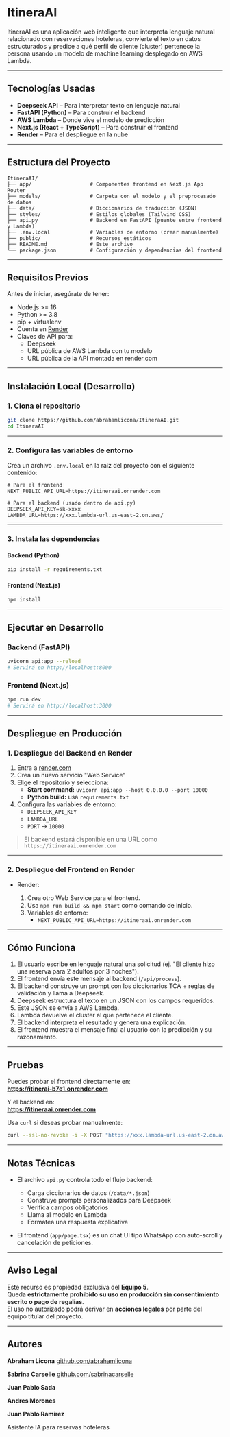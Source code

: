 # ItineraAI

ItineraAI es una aplicación web inteligente que interpreta lenguaje natural relacionado con reservaciones hoteleras, convierte el texto en datos estructurados y predice a qué perfil de cliente (cluster) pertenece la persona usando un modelo de machine learning desplegado en AWS Lambda.

---

## Tecnologías Usadas

- **Deepseek API** – Para interpretar texto en lenguaje natural
- **FastAPI (Python)** – Para construir el backend
- **AWS Lambda** – Donde vive el modelo de predicción
- **Next.js (React + TypeScript)** – Para construir el frontend
- **Render** – Para el despliegue en la nube

---

## Estructura del Proyecto

```
ItineraAI/
├── app/                   # Componentes frontend en Next.js App Router
├── models/                # Carpeta con el modelo y el preprocesado de datos
├── data/                  # Diccionarios de traducción (JSON)
├── styles/                # Estilos globales (Tailwind CSS)
├── api.py                 # Backend en FastAPI (puente entre frontend y Lambda)
├── .env.local             # Variables de entorno (crear manualmente)
├── public/                # Recursos estáticos
├── README.md              # Este archivo
└── package.json           # Configuración y dependencias del frontend
```

---

## Requisitos Previos

Antes de iniciar, asegúrate de tener:

- Node.js >= 16
- Python >= 3.8
- pip + virtualenv
- Cuenta en [Render](https://render.com)
- Claves de API para:
  - Deepseek
  - URL pública de AWS Lambda con tu modelo
  - URL pública de la API montada en render.com

---

## Instalación Local (Desarrollo)

### 1. Clona el repositorio

```bash
git clone https://github.com/abrahamlicona/ItineraAI.git
cd ItineraAI
```

---

### 2. Configura las variables de entorno

Crea un archivo `.env.local` en la raíz del proyecto con el siguiente contenido:

```env
# Para el frontend
NEXT_PUBLIC_API_URL=https://itineraai.onrender.com

# Para el backend (usado dentro de api.py)
DEEPSEEK_API_KEY=sk-xxxx
LAMBDA_URL=https://xxx.lambda-url.us-east-2.on.aws/
```

---

### 3. Instala las dependencias

#### Backend (Python)

```bash
pip install -r requirements.txt
```

#### Frontend (Next.js)

```bash
npm install
```

---

## Ejecutar en Desarrollo

### Backend (FastAPI)

```bash
uvicorn api:app --reload
# Servirá en http://localhost:8000
```

### Frontend (Next.js)

```bash
npm run dev
# Servirá en http://localhost:3000
```

---

## Despliegue en Producción

### 1. Despliegue del Backend en Render

1. Entra a [render.com](https://render.com)
2. Crea un nuevo servicio "Web Service"
3. Elige el repositorio y selecciona:
   - **Start command:** `uvicorn api:app --host 0.0.0.0 --port 10000`
   - **Python build:** usa `requirements.txt`
4. Configura las variables de entorno:
   - `DEEPSEEK_API_KEY`
   - `LAMBDA_URL`
   - `PORT` → `10000`

> El backend estará disponible en una URL como `https://itineraai.onrender.com`

---

### 2. Despliegue del Frontend en Render

- Render:

  1. Crea otro Web Service para el frontend.
  2. Usa `npm run build && npm start` como comando de inicio.
  3. Variables de entorno:
     - `NEXT_PUBLIC_API_URL=https://itineraai.onrender.com`

---

## Cómo Funciona

1. El usuario escribe en lenguaje natural una solicitud (ej. "El cliente hizo una reserva para 2 adultos por 3 noches").
2. El frontend envía este mensaje al backend (`/api/process`).
3. El backend construye un prompt con los diccionarios TCA + reglas de validación y llama a Deepseek.
4. Deepseek estructura el texto en un JSON con los campos requeridos.
5. Este JSON se envía a AWS Lambda.
6. Lambda devuelve el cluster al que pertenece el cliente.
7. El backend interpreta el resultado y genera una explicación.
8. El frontend muestra el mensaje final al usuario con la predicción y su razonamiento.

---

## Pruebas

Puedes probar el frontend directamente en:  
**https://itinerai-b7e1.onrender.com**

Y el backend en:  
**https://itineraai.onrender.com**

Usa `curl` si deseas probar manualmente:

```bash
curl --ssl-no-revoke -i -X POST "https://xxx.lambda-url.us-east-2.on.aws/" -H "Content-Type: application/json" -d "{\"h_num_per\":2,\"h_num_adu\":2,\"h_num_men\":0,\"h_num_noc\":3,\"h_tot_hab\":1,\"h_tfa_total\":1200,\"ID_Tipo_Habitacion\":25,\"ID_canal\":10,\"ID_Pais_Origen\":157,\"ID_Segmento_Comp\":14,\"ID_Agencia\":112}"
```

---

## Notas Técnicas

- El archivo `api.py` controla todo el flujo backend:

  - Carga diccionarios de datos (`/data/*.json`)
  - Construye prompts personalizados para Deepseek
  - Verifica campos obligatorios
  - Llama al modelo en Lambda
  - Formatea una respuesta explicativa

- El frontend (`app/page.tsx`) es un chat UI tipo WhatsApp con auto-scroll y cancelación de peticiones.

---

## Aviso Legal

Este recurso es propiedad exclusiva del **Equipo 5**.  
Queda **estrictamente prohibido su uso en producción sin consentimiento escrito o pago de regalías**.  
El uso no autorizado podrá derivar en **acciones legales** por parte del equipo titular del proyecto.

---

## Autores

**Abraham Licona** [github.com/abrahamlicona](https://github.com/abrahamlicona)

**Sabrina Carselle** [github.com/sabrinacarselle](https://github.com/sabrinacarselle)

**Juan Pablo Sada**

**Andres Morones**

**Juan Pablo Ramirez**


Asistente IA para reservas hoteleras
